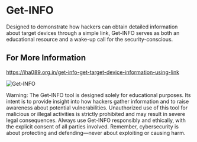 # Get-INFO
Designed to demonstrate how hackers can obtain detailed information about target devices through a simple link, Get-INFO serves as both an educational resource and a wake-up call for the security-conscious.

## For More Information
https://iha089.org.in/get-info-get-target-device-information-using-link

![Get-INFO](https://github.com/user-attachments/assets/ada4f78c-3ab8-4835-97e7-03438ffa9c6d)


Warning: The Get-INFO tool is designed solely for educational purposes. Its intent is to provide insight into how hackers gather information and to raise awareness about potential vulnerabilities. Unauthorized use of this tool for malicious or illegal activities is strictly prohibited and may result in severe legal consequences. Always use Get-INFO responsibly and ethically, with the explicit consent of all parties involved. Remember, cybersecurity is about protecting and defending—never about exploiting or causing harm.

